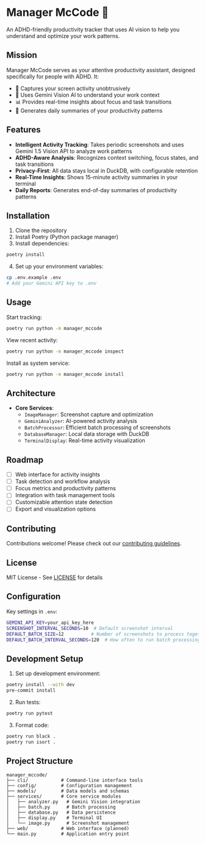 # Manager McCode 🤖

An ADHD-friendly productivity tracker that uses AI vision to help you understand and optimize your work patterns.

## Mission

Manager McCode serves as your attentive productivity assistant, designed specifically for people with ADHD. It:

- 📸 Captures your screen activity unobtrusively
- 🧠 Uses Gemini Vision AI to understand your work context
- 📊 Provides real-time insights about focus and task transitions
- 📝 Generates daily summaries of your productivity patterns

## Features

- **Intelligent Activity Tracking**: Takes periodic screenshots and uses Gemini 1.5 Vision API to analyze work patterns
- **ADHD-Aware Analysis**: Recognizes context switching, focus states, and task transitions
- **Privacy-First**: All data stays local in DuckDB, with configurable retention
- **Real-Time Insights**: Shows 15-minute activity summaries in your terminal
- **Daily Reports**: Generates end-of-day summaries of productivity patterns

## Installation

1. Clone the repository
2. Install Poetry (Python package manager)
3. Install dependencies:
```bash
poetry install
```
4. Set up your environment variables:
```bash
cp .env.example .env
# Add your Gemini API key to .env
```

## Usage

Start tracking:
```bash
poetry run python -m manager_mccode
```

View recent activity:
```bash
poetry run python -m manager_mccode inspect
```

Install as system service:
```bash
poetry run python -m manager_mccode install
```

## Architecture

- **Core Services**:
  - `ImageManager`: Screenshot capture and optimization
  - `GeminiAnalyzer`: AI-powered activity analysis
  - `BatchProcessor`: Efficient batch processing of screenshots
  - `DatabaseManager`: Local data storage with DuckDB
  - `TerminalDisplay`: Real-time activity visualization

## Roadmap

- [ ] Web interface for activity insights
- [ ] Task detection and workflow analysis
- [ ] Focus metrics and productivity patterns
- [ ] Integration with task management tools
- [ ] Customizable attention state detection
- [ ] Export and visualization options

## Contributing

Contributions welcome! Please check out our [contributing guidelines](CONTRIBUTING.md).

## License

MIT License - See [LICENSE](LICENSE) for details

## Configuration

Key settings in `.env`:
```bash
GEMINI_API_KEY=your_api_key_here
SCREENSHOT_INTERVAL_SECONDS=10  # Default screenshot interval
DEFAULT_BATCH_SIZE=12          # Number of screenshots to process together
DEFAULT_BATCH_INTERVAL_SECONDS=120  # How often to run batch processing
```

## Development Setup

1. Set up development environment:
```bash
poetry install --with dev
pre-commit install
```

2. Run tests:
```bash
poetry run pytest
```

3. Format code:
```bash
poetry run black .
poetry run isort .
```

## Project Structure

```
manager_mccode/
├── cli/            # Command-line interface tools
├── config/         # Configuration management
├── models/         # Data models and schemas
├── services/       # Core service modules
│   ├── analyzer.py   # Gemini Vision integration
│   ├── batch.py      # Batch processing
│   ├── database.py   # Data persistence
│   ├── display.py    # Terminal UI
│   └── image.py      # Screenshot management
├── web/            # Web interface (planned)
└── main.py         # Application entry point
```

